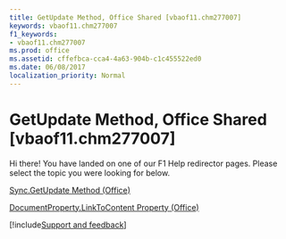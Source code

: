 ```yaml
---
title: GetUpdate Method, Office Shared [vbaof11.chm277007]
keywords: vbaof11.chm277007
f1_keywords:
- vbaof11.chm277007
ms.prod: office
ms.assetid: cffefbca-cca4-4a63-904b-c1c455522ed0
ms.date: 06/08/2017
localization_priority: Normal
---
```



# GetUpdate Method, Office Shared [vbaof11.chm277007]

Hi there! You have landed on one of our F1 Help redirector pages. Please select the topic you were looking for below.

[Sync.GetUpdate Method (Office)](https://msdn.microsoft.com/library/fa7ccde1-5a45-f936-c5a3-657102e00c33.aspx)

[DocumentProperty.LinkToContent Property (Office)](https://msdn.microsoft.com/library/062df6df-cdee-81fc-3244-e229dacaa64e%28Office.15%29.aspx)

[!include[Support and feedback](~/includes/feedback-boilerplate.md)]